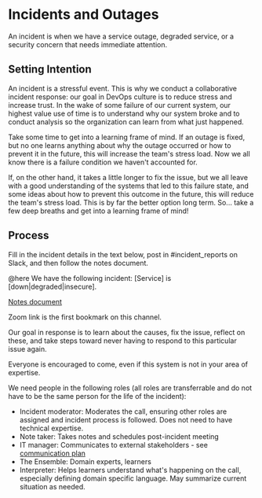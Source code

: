 # Incidents and Outages

An incident is when we have a service outage, degraded service, or a security concern that needs immediate attention.

## Setting Intention

An incident is a stressful event. This is why we conduct a collaborative incident response: our goal in DevOps culture is to reduce stress and increase trust. In the wake of some failure of our current system, our highest value use of time is to understand why our system broke and to conduct analysis so the organization can learn from what just happened.

Take some time to get into a learning frame of mind. If an outage is fixed, but no one learns anything about why the outage occurred or how to prevent it in the future, this will increase the team's stress load. Now we all know there is a failure condition we haven't accounted for. 

If, on the other hand, it takes a little longer to fix the issue, but we all leave with a good understanding of the systems that led to this failure state, and some ideas about how to prevent this outcome in the future, this will reduce the team's stress load. This is by far the better option long term. So... take a few deep breaths and get into a learning frame of mind! 

## Process

Fill in the incident details in the text below, post in #incident_reports on Slack, and then follow the notes document.

@here We have the following incident: [Service] is [down|degraded|insecure].

[Notes document](https://docs.google.com/document/d/1Q0GFVxVDO64O7zrb3gc5y-EXAxxyoM3VQvHQjIdq9hs/edit)

Zoom link is the first bookmark on this channel.

Our goal in response is to learn about the causes, fix the issue, reflect on these, and take steps toward never having to respond to this particular issue again.

Everyone is encouraged to come, even if this system is not in your area of expertise. 

We need people in the following roles (all roles are transferrable and do not have to be the same person for the life of the incident):
- Incident moderator: Moderates the call, ensuring other roles are assigned and incident process is followed. Does not need to have technical expertise.
- Note taker: Takes notes and schedules post-incident meeting
- IT manager: Communicates to external stakeholders - see [communication plan](https://lib-confluence.princeton.edu/display/IT/IT+Outages+Communication+Plan)
- The Ensemble: Domain experts, learners
- Interpreter: Helps learners understand what's happening on the call, especially defining domain specific language. May summarize current situation as needed.

